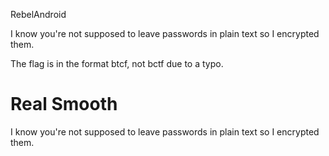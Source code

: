 RebelAndroid

I know you're not supposed to leave passwords in plain text so I encrypted them.

The flag is in the format btcf, not bctf due to a typo.


# Real Smooth

I know you're not supposed to leave passwords in plain text so I encrypted them.

